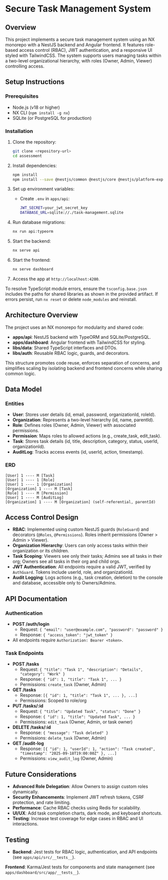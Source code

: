# Secure Task Management System

## Overview

This project implements a secure task management system using an NX monorepo with a NestJS backend and Angular frontend. It features role-based access control (RBAC), JWT authentication, and a responsive UI styled with TailwindCSS. The system supports users managing tasks within a two-level organizational hierarchy, with roles (Owner, Admin, Viewer) controlling access.

## Setup Instructions

### Prerequisites

- Node.js (v18 or higher)
- NX CLI (`npm install -g nx`)
- SQLite (or PostgreSQL for production)

### Installation

1. Clone the repository:

   ```bash
   git clone <repository-url>
   cd assessment
   ```

2. Install dependencies:

   ```bash
   npm install
   npm install --save @nestjs/common @nestjs/core @nestjs/platform-express @nestjs/typeorm @nestjs/config @nestjs/jwt @nestjs/passport passport passport-jwt typeorm sqlite3 bcrypt @nestjs/testing jest ts-jest
   ```

3. Set up environment variables:
   - Create `.env` in `apps/api`:

     ```bash
     JWT_SECRET=your_jwt_secret_key
     DATABASE_URL=sqlite://./task-management.sqlite
     ```

4. Run database migrations:

   ```bash
   nx run api:typeorm
   ```

5. Start the backend:

   ```bash
   nx serve api
   ```

6. Start the frontend:

   ```bash
   nx serve dashboard
   ```

7. Access the app at `http://localhost:4200`.

To resolve TypeScript module errors, ensure the `tsconfig.base.json` includes the paths for shared libraries as shown in the provided artifact. If errors persist, run `nx reset` or delete `node_modules` and reinstall.

## Architecture Overview

The project uses an NX monorepo for modularity and shared code:

- **apps/api**: NestJS backend with TypeORM and SQLite/PostgreSQL.
- **apps/dashboard**: Angular frontend with TailwindCSS for styling.
- **libs/data**: Shared TypeScript interfaces and DTOs.
- **libs/auth**: Reusable RBAC logic, guards, and decorators.

This structure promotes code reuse, enforces separation of concerns, and simplifies scaling by isolating backend and frontend concerns while sharing common logic.

## Data Model

### Entities

- **User**: Stores user details (id, email, password, organizationId, roleId).
- **Organization**: Represents a two-level hierarchy (id, name, parentId).
- **Role**: Defines roles (Owner, Admin, Viewer) with associated permissions.
- **Permission**: Maps roles to allowed actions (e.g., create_task, edit_task).
- **Task**: Stores task details (id, title, description, category, status, userId, organizationId).
- **AuditLog**: Tracks access events (id, userId, action, timestamp).

### ERD

```
[User] 1 ---- M [Task]
[User] 1 ---- 1 [Role]
[User] 1 ---- 1 [Organization]
[Organization] 1 ---- M [Task]
[Role] 1 ---- M [Permission]
[User] 1 ---- M [AuditLog]
[Organization] 1 ---- M [Organization] (self-referential, parentId)
```

## Access Control Design

- **RBAC**: Implemented using custom NestJS guards (`RoleGuard`) and decorators (`@Roles`, `@Permissions`). Roles inherit permissions (Owner > Admin > Viewer).
- **Organization Hierarchy**: Users can only access tasks within their organization or its children.
- **Task Scoping**: Viewers see only their tasks; Admins see all tasks in their org; Owners see all tasks in their org and child orgs.
- **JWT Authentication**: All endpoints require a valid JWT, verified by `AuthGuard`. Tokens include userId, role, and organizationId.
- **Audit Logging**: Logs actions (e.g., task creation, deletion) to the console and database, accessible only to Owners/Admins.

## API Documentation

### Authentication

- **POST /auth/login**
  - Request: `{ "email": "user@example.com", "password": "password" }`
  - Response: `{ "access_token": "jwt_token" }`
- All endpoints require `Authorization: Bearer <token>`.

### Task Endpoints

- **POST /tasks**
  - Request: `{ "title": "Task 1", "description": "Details", "category": "Work" }`
  - Response: `{ "id": 1, "title": "Task 1", ... }`
  - Permissions: `create_task` (Owner, Admin)
- **GET /tasks**
  - Response: `[{ "id": 1, "title": "Task 1", ... }, ...]`
  - Permissions: Scoped to role/org
- **PUT /tasks/:id**
  - Request: `{ "title": "Updated Task", "status": "Done" }`
  - Response: `{ "id": 1, "title": "Updated Task", ... }`
  - Permissions: `edit_task` (Owner, Admin, or task owner)
- **DELETE /tasks/:id**
  - Response: `{ "message": "Task deleted" }`
  - Permissions: `delete_task` (Owner, Admin)
- **GET /audit-log**
  - Response: `[{ "id": 1, "userId": 1, "action": "Task created", "timestamp": "2025-09-18T19:00:00Z" }, ...]`
  - Permissions: `view_audit_log` (Owner, Admin)

## Future Considerations

- **Advanced Role Delegation**: Allow Owners to assign custom roles dynamically.
- **Security Enhancements**: Implement JWT refresh tokens, CSRF protection, and rate limiting.
- **Performance**: Cache RBAC checks using Redis for scalability.
- **UI/UX**: Add task completion charts, dark mode, and keyboard shortcuts.
- **Testing**: Increase test coverage for edge cases in RBAC and UI interactions.

## Testing

- **Backend**: Jest tests for RBAC logic, authentication, and API endpoints (see `apps/api/src/__tests__`).

**Frontend**: Karma/Jest tests for components and state management (see `apps/dashboard/src/app/__tests__`).